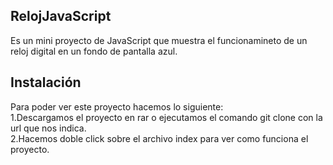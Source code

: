 ## RelojJavaScript
Es un mini proyecto de JavaScript que muestra el funcionamineto de un reloj digital en un fondo de pantalla azul.

## Instalación
Para poder ver este proyecto hacemos lo siguiente:</br>
1.Descargamos el proyecto en rar o ejecutamos el comando git clone con la url que nos indica.</br>
2.Hacemos doble click sobre el archivo index para ver como funciona el proyecto.
